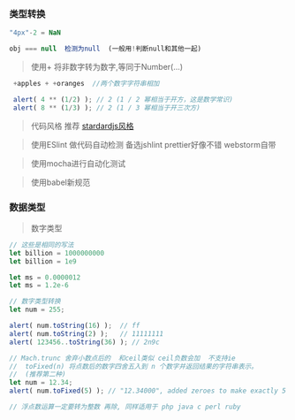 ### 类型转换

```js
"4px"-2 = NaN

obj === null  检测为null  (一般用!判断null和其他一起)
```

> 使用+ 将非数字转为数字,等同于Number(...)

```js
 +apples + +oranges  //两个数字字符串相加

 alert( 4 ** (1/2) ); // 2 (1 / 2 幂相当于开方，这是数学常识)
 alert( 8 ** (1/3) ); // 2 (1 / 3 幂相当于开三次方)
```

> 代码风格  推荐   [stardardjs风格](https://standardjs.com/rules-zhcn.html#javascript-standard-style)

> 使用ESlint 做代码自动检测 备选jshlint    prettier好像不错  webstorm自带

> 使用mocha进行自动化测试

> 使用babel新规范

### 数据类型

> 数字类型

```javascript
// 这些是相同的写法
let billion = 1000000000
let billion = 1e9

let ms = 0.0000012
let ms = 1.2e-6

// 数字类型转换
let num = 255;

alert( num.toString(16) );  // ff
alert( num.toString(2) );   // 11111111
alert( 123456..toString(36) ); // 2n9c

// Mach.trunc 舍弃小数点后的  和ceil类似 ceil负数会加  不支持ie
//  toFixed(n) 将点数后的数字四舍五入到 n 个数字并返回结果的字符串表示。
//  (推荐第二种)
let num = 12.34;
alert( num.toFixed(5) ); // "12.34000", added zeroes to make exactly 5 digits

// 浮点数运算一定要转为整数 再除, 同样适用于 php java c perl ruby
```

